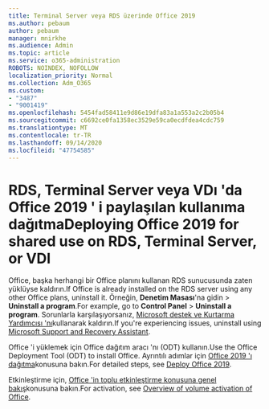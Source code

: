 ```yaml
---
title: Terminal Server veya RDS üzerinde Office 2019
ms.author: pebaum
author: pebaum
manager: mnirkhe
ms.audience: Admin
ms.topic: article
ms.service: o365-administration
ROBOTS: NOINDEX, NOFOLLOW
localization_priority: Normal
ms.collection: Adm_O365
ms.custom:
- "3487"
- "9001419"
ms.openlocfilehash: 5454fad58411e9d86e19dfa83a1a553a2c2b05b4
ms.sourcegitcommit: c6692ce0fa1358ec3529e59ca0ecdfdea4cdc759
ms.translationtype: MT
ms.contentlocale: tr-TR
ms.lasthandoff: 09/14/2020
ms.locfileid: "47754585"
---
```

# <a name="deploying-office-2019-for-shared-use-on-rds-terminal-server-or-vdi"></a><span data-ttu-id="92bb7-102">RDS, Terminal Server veya VDı 'da Office 2019 ' i paylaşılan kullanıma dağıtma</span><span class="sxs-lookup"><span data-stu-id="92bb7-102">Deploying Office 2019 for shared use on RDS, Terminal Server, or VDI</span></span>

<span data-ttu-id="92bb7-103">Office, başka herhangi bir Office planını kullanan RDS sunucusunda zaten yüklüyse kaldırın.</span><span class="sxs-lookup"><span data-stu-id="92bb7-103">If Office is already installed on the RDS server using any other Office plans, uninstall it.</span></span> <span data-ttu-id="92bb7-104">Örneğin, **Denetim Masası**'na gidin  >  **Uninstall a program**.</span><span class="sxs-lookup"><span data-stu-id="92bb7-104">For example, go to **Control Panel** > **Uninstall a program**.</span></span> <span data-ttu-id="92bb7-105">Sorunlarla karşılaşıyorsanız, [Microsoft destek ve Kurtarma Yardımcısı 'nı](https://aka.ms/SARA-OfficeUninstall-Alchemy)kullanarak kaldırın.</span><span class="sxs-lookup"><span data-stu-id="92bb7-105">If you're experiencing issues, uninstall using [Microsoft Support and Recovery Assistant](https://aka.ms/SARA-OfficeUninstall-Alchemy).</span></span> 

<span data-ttu-id="92bb7-106">Office 'i yüklemek için Office dağıtım aracı 'nı (ODT) kullanın.</span><span class="sxs-lookup"><span data-stu-id="92bb7-106">Use the Office Deployment Tool (ODT) to install Office.</span></span> <span data-ttu-id="92bb7-107">Ayrıntılı adımlar için [Office 2019 'ı dağıtma](https://docs.microsoft.com/deployoffice/office2019/deploy)konusuna bakın.</span><span class="sxs-lookup"><span data-stu-id="92bb7-107">For detailed steps, see [Deploy Office 2019](https://docs.microsoft.com/deployoffice/office2019/deploy).</span></span>

<span data-ttu-id="92bb7-108">Etkinleştirme için, [Office 'in toplu etkinleştirme konusuna genel bakış](https://docs.microsoft.com/deployoffice/vlactivation/plan-volume-activation-of-office)konusuna bakın.</span><span class="sxs-lookup"><span data-stu-id="92bb7-108">For activation, see [Overview of volume activation of Office](https://docs.microsoft.com/deployoffice/vlactivation/plan-volume-activation-of-office).</span></span>
